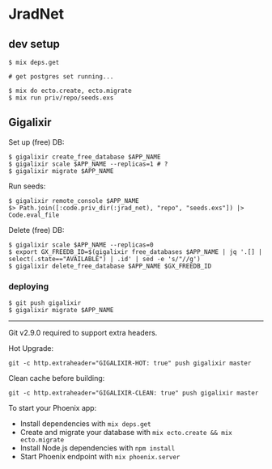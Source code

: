 # JradNet

## dev setup

```shell
$ mix deps.get

# get postgres set running...

$ mix do ecto.create, ecto.migrate
$ mix run priv/repo/seeds.exs
```

## Gigalixir

Set up (free) DB:

```
$ gigalixir create_free_database $APP_NAME
$ gigalixir scale $APP_NAME --replicas=1 # ?
$ gigalixir migrate $APP_NAME
```

Run seeds:

```
$ gigalixir remote_console $APP_NAME
$> Path.join([:code.priv_dir(:jrad_net), "repo", "seeds.exs"]) |> Code.eval_file
```

Delete (free) DB:

```
$ gigalixir scale $APP_NAME --replicas=0
$ export GX_FREEDB_ID=$(gigalixir free_databases $APP_NAME | jq '.[] | select(.state=="AVAILABLE") | .id' | sed -e 's/"//g')
$ gigalixir delete_free_database $APP_NAME $GX_FREEDB_ID
```

### deploying

```
$ git push gigalixir
$ gigalixir migrate $APP_NAME
```


-------

Git v2.9.0 required to support extra headers.

Hot Upgrade:

    git -c http.extraheader="GIGALIXIR-HOT: true" push gigalixir master

Clean cache before building:

    git -c http.extraheader="GIGALIXIR-CLEAN: true" push gigalixir master

To start your Phoenix app:

  * Install dependencies with `mix deps.get`
  * Create and migrate your database with `mix ecto.create && mix ecto.migrate`
  * Install Node.js dependencies with `npm install`
  * Start Phoenix endpoint with `mix phoenix.server`
